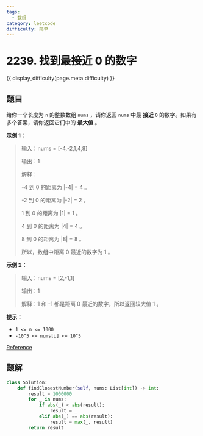 ```yaml
---
tags:
  - 数组
category: leetcode
difficulty: 简单
---
```


# 2239. 找到最接近 0 的数字

{{ display_difficulty(page.meta.difficulty) }}

## 题目

给你一个长度为 `n` 的整数数组 `nums` ，请你返回 `nums` 中最 **接近** `0` 的数字。如果有多个答案，请你返回它们中的 **最大值** 。

**示例 1：**

> 输入：nums = [-4,-2,1,4,8]
>
> 输出：1
>
> 解释：
>
> -4 到 0 的距离为 |-4| = 4 。
>
> -2 到 0 的距离为 |-2| = 2 。
>
> 1 到 0 的距离为 |1| = 1 。
>
> 4 到 0 的距离为 |4| = 4 。
>
> 8 到 0 的距离为 |8| = 8 。
>
> 所以，数组中距离 0 最近的数字为 1 。

**示例 2：**

> 输入：nums = [2,-1,1]
>
> 输出：1
>
> 解释：1 和 -1 都是距离 0 最近的数字，所以返回较大值 1 。

**提示：**

* `1 <= n <= 1000`
* `-10^5 <= nums[i] <= 10^5`

[Reference](https://leetcode.cn/problems/find-closest-number-to-zero)

## 题解

```python
class Solution:
    def findClosestNumber(self, nums: List[int]) -> int:
        result = 1000000
        for _ in nums:
            if abs(_) < abs(result):
                result = _
            elif abs(_) == abs(result):
                result = max(_, result)
        return result
```

